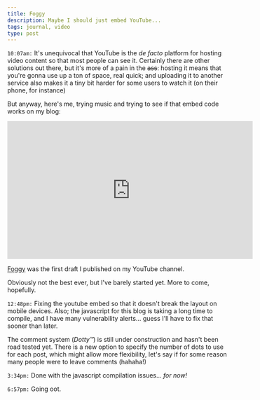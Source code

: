 ```yaml
---
title: Foggy
description: Maybe I should just embed YouTube...
tags: journal, video
type: post
---
```


`10:07am:` It's unequivocal that YouTube is the _de facto_ platform for hosting video content so that most people can see it. Certainly there are other solutions out there, but it's more of a pain in the ~~ass~~: hosting it means that you're gonna use up a ton of space, real quick; and uploading it to another service also makes it a tiny bit harder for some users to watch it (on their phone, for instance)

But anyway, here's me, trying music and trying to see if that embed code works on my blog:

<iframe width="560" height="315" src="https://www.youtube.com/embed/VkWouhhM9tA" frameborder="0" allow="accelerometer; autoplay; encrypted-media; gyroscope; picture-in-picture" allowfullscreen></iframe>

[Foggy](https://www.youtube.com/embed/VkWouhhM9tA) was the first draft I published on my YouTube channel.

Obviously not the best ever, but I've barely started yet. More to come, hopefully.

`12:48pm:` Fixing the youtube embed so that it doesn't break the layout on mobile devices. Also; the javascript for this blog is taking a long time to compile, and I have many vulnerability alerts... guess I'll have to fix that sooner than later.

The comment system (_Dotty™_) is still under construction and hasn't been road tested yet. There is a new option to specify the number of dots to use for each post, which might allow more flexibility, let's say if for some reason many people were to leave comments (hahaha!)

`3:34pm:` Done with the javascript compilation issues... _for now!_

`6:57pm:` Going oot.